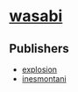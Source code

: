 # [wasabi](https://pypi.org/project/wasabi)



## Publishers
- [explosion](https://pypi.org/user/explosion)
- [inesmontani](https://pypi.org/user/inesmontani)

